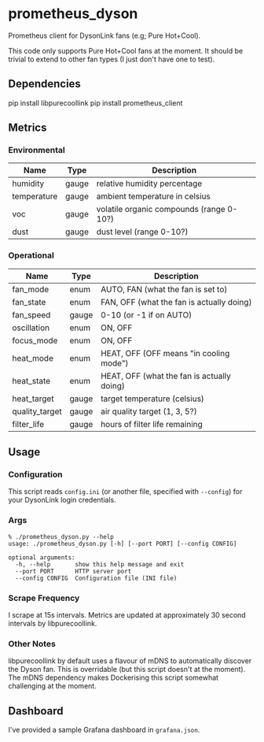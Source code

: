 # prometheus_dyson
Prometheus client for DysonLink fans (e.g; Pure Hot+Cool).

This code only supports Pure Hot+Cool fans at the moment. It should be trivial
to extend to other fan types (I just don't have one to test).

## Dependencies

pip install libpurecoollink
pip install prometheus_client

## Metrics

### Environmental

Name | Type | Description
---- | ---- | -----------
humidity | gauge | relative humidity percentage
temperature | gauge | ambient temperature in celsius
voc | gauge | volatile organic compounds (range 0-10?)
dust | gauge | dust level (range 0-10?)

### Operational

Name | Type | Description
---- | ---- | -----------
fan_mode | enum | AUTO, FAN (what the fan is set to)
fan_state | enum | FAN, OFF (what the fan is actually doing)
fan_speed | gauge | 0-10 (or -1 if on AUTO)
oscillation | enum | ON, OFF
focus_mode | enum | ON, OFF
heat_mode | enum | HEAT, OFF (OFF means "in cooling mode")
heat_state | enum | HEAT, OFF (what the fan is actually doing)
heat_target | gauge | target temperature (celsius)
quality_target | gauge | air quality target (1, 3, 5?)
filter_life | gauge | hours of filter life remaining

## Usage

### Configuration

This script reads `config.ini` (or another file, specified with `--config`)
for your DysonLink login credentials.

### Args
```
% ./prometheus_dyson.py --help
usage: ./prometheus_dyson.py [-h] [--port PORT] [--config CONFIG]

optional arguments:
  -h, --help       show this help message and exit
  --port PORT      HTTP server port
  --config CONFIG  Configuration file (INI file)
```

### Scrape Frequency

I scrape at 15s intervals. Metrics are updated at approximately 30 second
intervals by libpurecoollink.

### Other Notes

libpurecoollink by default uses a flavour of mDNS to automatically discover
the Dyson fan. This is overridable (but this script doesn't at the moment).
The mDNS dependency makes Dockerising this script somewhat challenging at
the moment.

## Dashboard

I've provided a sample Grafana dashboard in `grafana.json`.
